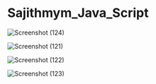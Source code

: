 ﻿# Sajithmym_Java_Script
 
![Screenshot (124)](https://user-images.githubusercontent.com/84276601/212483708-f126ccec-fb88-4c1d-b903-24493561e201.png)

![Screenshot (121)](https://user-images.githubusercontent.com/84276601/212483710-ef816a70-68dd-4c43-9531-4bb6b19a1770.png)

![Screenshot (122)](https://user-images.githubusercontent.com/84276601/212483712-4de268dd-787d-4066-8dff-9ee2a2c0b701.png)

![Screenshot (123)](https://user-images.githubusercontent.com/84276601/212483713-a9ad4934-b0b2-48d1-b9d7-c8df6ae6ed9e.png)
